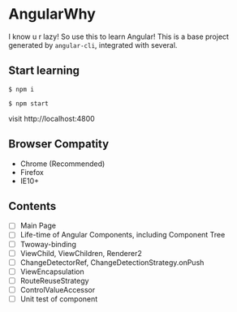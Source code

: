 # AngularWhy

I know u r lazy! So use this to learn Angular! This is a base project generated by `angular-cli`, 
integrated with several.

## Start learning

```
$ npm i

$ npm start
```

visit http://localhost:4800

## Browser Compatity

- Chrome (Recommended)
- Firefox
- IE10+

## Contents

- [ ] Main Page
- [ ] Life-time of Angular Components, including Component Tree
- [ ] Twoway-binding
- [ ] ViewChild, ViewChildren, Renderer2
- [ ] ChangeDetectorRef, ChangeDetectionStrategy.onPush
- [ ] ViewEncapsulation
- [ ] RouteReuseStrategy
- [ ] ControlValueAccessor
- [ ] Unit test of component
